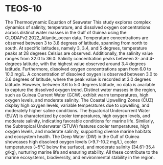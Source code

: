 # TEOS-10
The Thermodynamic Equation of Seawater
This study explores complex dynamics of salinity, temperature, and dissolved oxygen concentrations across distinct water masses in the Gulf of Guinea using the GLODAPv2.2022_Atlantic_ocean data. Temperature concentrations are observed between 3 to 3.8 degrees of latitude, spanning from north to south. At specific latitudes, namely 3, 3.4, and 5 degrees, temperature peaks at 28 degrees Celsius are observed. Additionally, the salinity value ranges from 32.0 to 36.0. Salinity concentration peaks between 3- and 4-degrees latitude, with the highest value observed around 3.4 degrees latitude. Furthermore, dissolved oxygen concentrations span from 6.0 to 10.0 mg/L. A concentration of dissolved oxygen is observed between 3.0 to 3.6 degrees of latitude, where the peak value is recorded at 3.0 degrees latitude. However, between 3.6 to 5.0 degrees latitude, no data is available to capture the dissolved oxygen trend. Distinct water masses in the region, such as Guinea Current Water (GCW), exhibit warm temperatures, high oxygen levels, and moderate salinity. The Coastal Upwelling Zones (CUZ) display high oxygen levels, variable temperatures due to upwelling, and moderately higher saline conditions. The Equatorial Undercurrent Water (EUW) is characterized by cooler temperatures, high oxygen levels, and moderate salinity, indicating favorable conditions for marine life. Similarly, the Subtropical Underwater (STUW) features cooler temperatures, high oxygen levels, and moderate salinity, supporting diverse marine habitats and ecosystem health. The Deep Water (DW) in the Gulf of Guinea showcases high dissolved oxygen levels (>9.7-10.2 mg/L), cooler temperatures (~5°C below the surface), and moderate salinity (34.61-35.4 g/kg), nurturing marine life and ensuring stability. All these contribute to the marine ecosystems, biodiversity, and environmental stability in the region.
